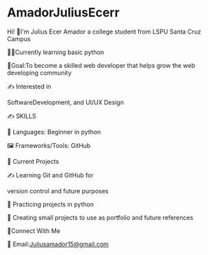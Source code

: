 # AmadorJuliusEcerr

Hi! 👦I'm Julius Ecer Amador a college student from LSPU Santa Cruz Campus

👨‍💻Currently learning basic python

🎯Goal:To become a skilled web developer that helps grow the web developing community 

✍️ Interested in 

SoftwareDevelopment, and UI/UX Design


✍️ SKILLS

📖 Languages: Beginner in python 

🖼️ Frameworks/Tools: GitHub

 🚧 Current Projects
 
 ✍️ Learning Git and GitHub for 
 
 version control and future purposes
 
 🔨 Practicing projects in python
 
 📝 Creating small projects to use as portfolio and future references

 🔎Connect With Me
 
  📧 Email:Juliusamador15@gmail.com
